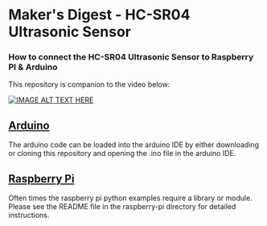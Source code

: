 # Maker's Digest - HC-SR04 Ultrasonic Sensor
### How to connect the HC-SR04 Ultrasonic Sensor to Raspberry PI & Arduino

This repository is companion to the video below:

[![IMAGE ALT TEXT HERE](https://img.youtube.com/vi/ajci6GDOYPw/0.jpg)](https://www.youtube.com/watch?v=ajci6GDOYPw)

## [Arduino](/arduino)
The arduino code can be loaded into the arduino IDE by either downloading or cloning this repository and opening the .ino file in the arduino IDE.

## [Raspberry Pi](/raspberry-pi)
Often times the raspberry pi python examples require a library or module. Please see the README file in the raspberry-pi directory for detailed instructions. 
